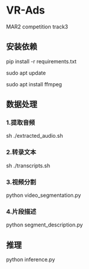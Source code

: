 # VR-Ads
MAR2 competition track3

## 安装依赖
pip install -r requirements.txt

sudo apt update

sudo apt install ffmpeg

## 数据处理
### 1.提取音频
sh ./extracted_audio.sh
### 2.转录文本
sh ./transcripts.sh
### 3.视频分割
python video_segmentation.py
### 4.片段描述
python segment_description.py

## 推理
python inference.py
